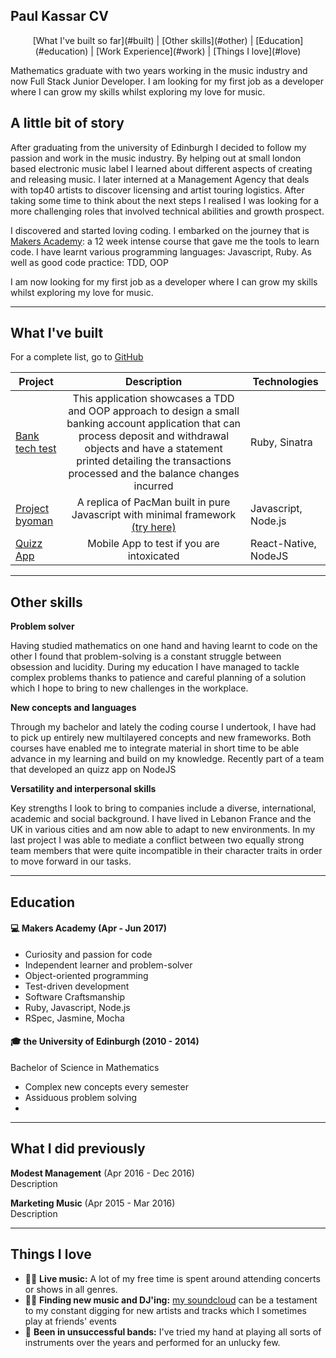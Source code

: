 ## Paul Kassar CV
<p align="center">[What I've built so far](#built) | [Other skills](#other) | [Education](#education) | [Work Experience](#work) | [Things I love](#love) 

Mathematics graduate with two years working in the music industry and now Full Stack Junior Developer.
I am looking for my first job as a developer where I can grow my skills whilst exploring my love for music.


## A little bit of story

 After graduating from the university of Edinburgh I decided to follow my passion and work in the music industry. By helping out at small london based electronic music label I learned about different aspects of creating and releasing music. I later interned at a Management Agency that deals with top40 artists to discover licensing and artist touring logistics.
 After taking some time to think about the next steps I realised I was looking for a more challenging roles that involved technical abilities and growth prospect. 

I discovered and started loving coding. I embarked on the journey that is [Makers Academy](http://www.makersacademy.com/): a 12 week intense course that gave me the tools to learn code. I have learnt various programming languages: Javascript, Ruby. As well as good code practice: TDD, OOP

I am now looking for my first job as a developer where I can grow my skills whilst exploring my love for music.

---
<a name="built"></a>
## What I've built

For a complete list, go to [GitHub](https://github.com/pkassar)

| Project   | Description | Technologies |
|---  |:---:         |---           |
| [Bank tech test](https://github.com/JayWebDevCom/bank-tech-test)| This application showcases a TDD and OOP approach to design a small banking account application that can process deposit and withdrawal objects and have a statement printed detailing the transactions processed and the balance changes incurred | Ruby, Sinatra |
| [Project byoman](https://github.com/henryhobhouse/project_byoman) | A replica of PacMan built in pure Javascript with minimal framework [(try here)](https://project-byo-man.herokuapp.com/)  | Javascript, Node.js |
| [Quizz App](https://github.com/henryhobhouse/quiz-app) | Mobile App to test if you are intoxicated  | React-Native, NodeJS |
---
<a name="other"></a>
## Other skills

**Problem solver**

Having studied mathematics on one hand and having learnt to code on the other I found that problem-solving is a constant struggle between obsession and lucidity. During my education I have managed to tackle complex problems thanks to patience and careful planning of a solution which I hope to bring to new challenges in the workplace.

**New concepts and languages**

Through my bachelor and lately the coding course I undertook, I have had to pick up entirely new multilayered concepts and new frameworks. Both courses have enabled me to integrate material in short time to be able advance in my learning and build on my knowledge. Recently part of a team that developed an quizz app on NodeJS

**Versatility and interpersonal skills**

Key strengths I look to bring to companies include a diverse, international, academic and social background. I have lived in Lebanon France and the UK in various cities and am now able to adapt to new environments. In my last project I was able to mediate a conflict between two equally strong team members that were quite incompatible in their character traits in order to move forward in our tasks.


---

<a name="education"></a>
## Education

#### 💻 Makers Academy (Apr - Jun 2017)

- Curiosity and passion for code
- Independent learner and problem-solver
- Object-oriented programming
- Test-driven development
- Software Craftsmanship
- Ruby, Javascript, Node.js
- RSpec, Jasmine, Mocha

#### 🎓 the University of Edinburgh (2010 - 2014)‍

Bachelor of Science in Mathematics

- Complex new concepts every semester
- Assiduous problem solving
-
---
<a name="work"></a>
## What I did previously

**Modest Management** (Apr 2016 -  Dec 2016)  
Description

**Marketing Music** (Apr 2015 - Mar 2016)  
Description


---
<a name="love"></a>
## Things I love

- 👨‍🎤 **Live music:** A lot of my free time is spent around attending concerts or shows in all genres.
- 🕵🏻 **Finding new music and DJ'ing:** [my soundcloud](https://soundcloud.com/pkassar/likes) can be a testament to my constant digging for new artists and tracks which I sometimes play at friends' events
- 🎸 **Been in unsuccessful bands:** I've tried my hand at playing all sorts of instruments over the years and performed for an unlucky few.
